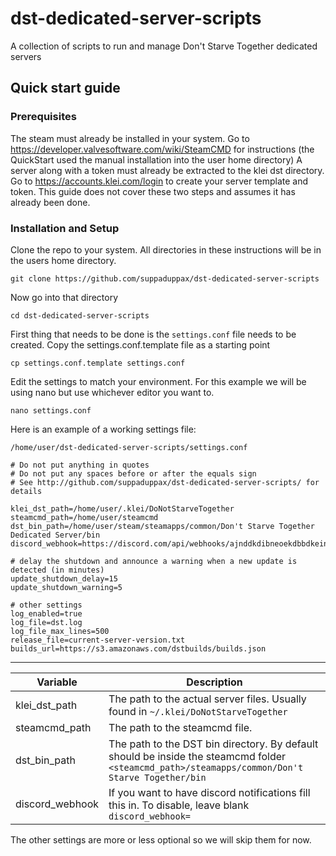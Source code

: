 # dst-dedicated-server-scripts
A collection of scripts to run and manage Don't Starve Together dedicated servers

## Quick start guide
### Prerequisites ###
The steam must already be installed in your system. Go to https://developer.valvesoftware.com/wiki/SteamCMD for instructions (the QuickStart used the manual installation into the user home directory)
A server along with a token must already be extracted to the klei dst directory. Go to https://accounts.klei.com/login to create your server template and token. 
This guide does not cover these two steps and assumes it has already been done. 

### Installation and Setup ###
Clone the repo to your system. All directories in these instructions will be in the users home directory. 

```
git clone https://github.com/suppaduppax/dst-dedicated-server-scripts
```

Now go into that directory

```
cd dst-dedicated-server-scripts
```

First thing that needs to be done is the `settings.conf` file needs to be created. 
Copy the settings.conf.template file as a starting point

```
cp settings.conf.template settings.conf
```

Edit the settings to match your environment. For this example we will be using nano but use whichever editor you want to.

```
nano settings.conf
```

Here is an example of a working settings file:

```/home/user/dst-dedicated-server-scripts/settings.conf```

```
# Do not put anything in quotes
# Do not put any spaces before or after the equals sign
# See http://github.com/suppaduppax/dst-dedicated-server-scripts/ for details

klei_dst_path=/home/user/.klei/DoNotStarveTogether
steamcmd_path=/home/user/steamcmd
dst_bin_path=/home/user/steam/steamapps/common/Don't Starve Together Dedicated Server/bin
discord_webhook=https://discord.com/api/webhooks/ajnddkdibneoekdbbdkeinrmpdojmekediod111dmmwosodb32beoejapqkenn1

# delay the shutdown and announce a warning when a new update is detected (in minutes)
update_shutdown_delay=15
update_shutdown_warning=5

# other settings
log_enabled=true
log_file=dst.log
log_file_max_lines=500
release_file=current-server-version.txt
builds_url=https://s3.amazonaws.com/dstbuilds/builds.json
```

---
|Variable|Description
|---|---
| klei_dst_path | The path to the actual server files. Usually found in `~/.klei/DoNotStarveTogether`
| steamcmd_path | The path to the steamcmd file. 
| dst_bin_path | The path to the DST bin directory. By default should be inside the steamcmd folder `<steamcmd_path>/steamapps/common/Don't Starve Together/bin`
| discord_webhook | If you want to have discord notifications fill this in. To disable, leave blank `discord_webhook=`

The other settings are more or less optional so we will skip them for now. 

